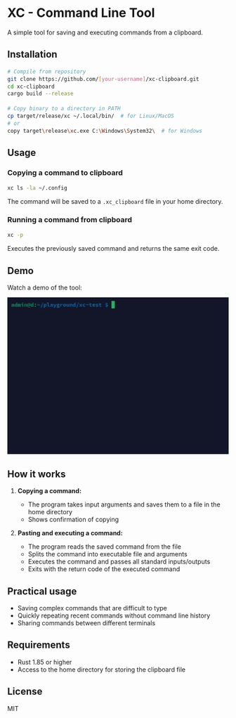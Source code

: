 # XC - Command Line Tool

A simple tool for saving and executing commands from a clipboard.

## Installation

```bash
# Compile from repository
git clone https://github.com/[your-username]/xc-clipboard.git
cd xc-clipboard
cargo build --release

# Copy binary to a directory in PATH
cp target/release/xc ~/.local/bin/  # for Linux/MacOS
# or
copy target\release\xc.exe C:\Windows\System32\  # for Windows
```

## Usage

### Copying a command to clipboard

```bash
xc ls -la ~/.config
```

The command will be saved to a `.xc_clipboard` file in your home directory.

### Running a command from clipboard

```bash
xc -p
```

Executes the previously saved command and returns the same exit code.

## Demo

Watch a demo of the tool:

![XC demo](.assets/showcase.gif)

## How it works

1. **Copying a command:**

   - The program takes input arguments and saves them to a file in the home directory
   - Shows confirmation of copying

2. **Pasting and executing a command:**
   - The program reads the saved command from the file
   - Splits the command into executable file and arguments
   - Executes the command and passes all standard inputs/outputs
   - Exits with the return code of the executed command

## Practical usage

- Saving complex commands that are difficult to type
- Quickly repeating recent commands without command line history
- Sharing commands between different terminals

## Requirements

- Rust 1.85 or higher
- Access to the home directory for storing the clipboard file

## License

MIT
